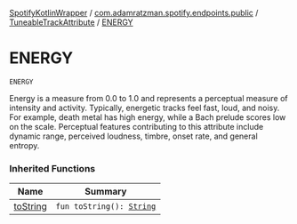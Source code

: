 [SpotifyKotlinWrapper](../../index.md) / [com.adamratzman.spotify.endpoints.public](../index.md) / [TuneableTrackAttribute](index.md) / [ENERGY](./-e-n-e-r-g-y.md)

# ENERGY

`ENERGY`

Energy is a measure from 0.0 to 1.0 and represents a perceptual measure of intensity and activity.
Typically, energetic tracks feel fast, loud, and noisy. For example, death metal has high energy,
while a Bach prelude scores low on the scale. Perceptual features contributing to this attribute
include dynamic range, perceived loudness, timbre, onset rate, and general entropy.

### Inherited Functions

| Name | Summary |
|---|---|
| [toString](to-string.md) | `fun toString(): `[`String`](https://kotlinlang.org/api/latest/jvm/stdlib/kotlin/-string/index.html) |
